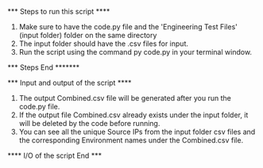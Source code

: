 *** Steps to run this script ****

1. Make sure to have the code.py file and the 'Engineering Test Files' (input folder) folder on the same directory
2. The input folder should have the .csv files for input.
3. Run the script using the command py code.py in your terminal window.

*** Steps End *******

*** Input and output of the script ****

1. The output Combined.csv file will be generated after you run the code.py file.
2. If the output file Combined.csv already exists under the input folder, it will be deleted by the code before running.
3. You can see all the unique Source IPs from the input folder csv files and the corresponding Environment names under the Combined.csv file.

**** I/O of the script End ***
